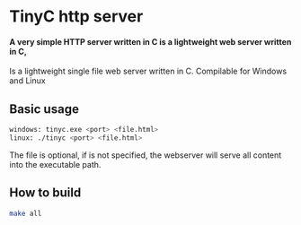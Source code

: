 # TinyC http server
#### A very simple HTTP server written in C is a lightweight web server written in C, 
Is a lightweight single file web server written in C. Compilable for Windows and Linux

## Basic usage
```sh
windows: tinyc.exe <port> <file.html>
linux: ./tinyc <port> <file.html>
```
The file is optional, if is not specified, the webserver will serve all content into the executable path.

## How to build
```sh
make all
```